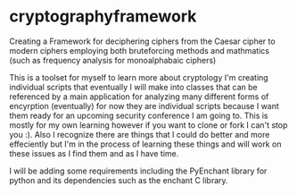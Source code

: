 # cryptographyframework
Creating a Framework for deciphering ciphers from the Caesar cipher to modern ciphers employing both bruteforcing methods and mathmatics (such as frequency analysis for monoalphabaic ciphers)

This is a toolset for myself to learn more about cryptology I'm creating individual scripts that eventually I will make into classes that can be referenced by a main application for analyzing many different forms of encyrption (eventually) for now they are individual scripts because I want them ready for an upcoming security conference I am going to. This is mostly for my own learning however if you want to clone or fork I can't stop you :). Also I recognize there are things that I could do better and more effeciently but I'm in the process of learning these things and will work on these issues as I find them and as I have time. 

I will be adding some requirements including the PyEnchant library for python and its dependencies such as the enchant C library. 
